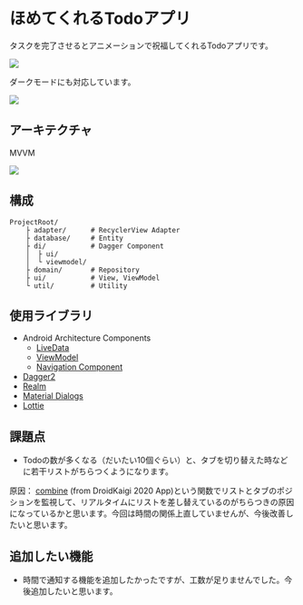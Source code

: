 # ほめてくれるTodoアプリ
タスクを完了させるとアニメーションで祝福してくれるTodoアプリです。

![](https://github.com/nanaten/TodoApp/blob/develop/screenshot/lottie_animation.gif)

ダークモードにも対応しています。

![](https://github.com/nanaten/TodoApp/blob/develop/screenshot/dark_theme.png)

## アーキテクチャ
MVVM

![](https://github.com/nanaten/TodoApp/blob/develop/screenshot/structure.png)

## 構成

```
ProjectRoot/
    ├ adapter/      # RecyclerView Adapter
    ├ database/     # Entity
    ├ di/           # Dagger Component
    │  ├ ui/
    │  └ viewmodel/
    ├ domain/       # Repository
    ├ ui/           # View, ViewModel
    └ util/         # Utility

```

## 使用ライブラリ
- Android Architecture Components
  - [LiveData](https://developer.android.com/topic/libraries/architecture/livedata)
  - [ViewModel](https://developer.android.com/topic/libraries/architecture/viewmodel)
  - [Navigation Component](https://developer.android.com/guide/navigation)
- [Dagger2](https://github.com/google/dagger)
- [Realm](https://realm.io/docs/java/latest)
- [Material Dialogs](https://github.com/afollestad/material-dialogs)
- [Lottie](https://github.com/airbnb/lottie-android)

## 課題点
- Todoの数が多くなる（だいたい10個ぐらい）と、タブを切り替えた時などに若干リストがちらつくようになります。 

原因： [combine](https://github.com/nanaten/TodoApp/blob/develop/app/src/main/java/com/nanaten/todoapp/util/Util.kt) (from DroidKaigi 2020 App)という関数でリストとタブのポジションを監視して、リアルタイムにリストを差し替えているのがちらつきの原因になっているかと思います。今回は時間の関係上直していませんが、今後改善したいと思います。


## 追加したい機能
- 時間で通知する機能を追加したかったですが、工数が足りませんでした。今後追加したいと思います。